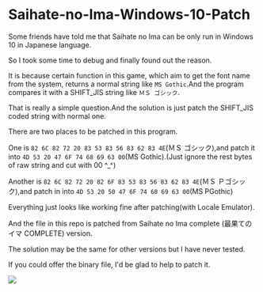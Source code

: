 # Saihate-no-Ima-Windows-10-Patch

Some friends have told me that Saihate no Ima can be only run in Windows 10 in Japanese language.

So I took some time to debug and finally found out the reason.

It is because certain function in this game, which aim to get the font name from the system, returns a normal string like `MS Gothic`.And the program compares it with a SHIFT_JIS string like `ＭＳ ゴシック`.

That is really a simple question.And the solution is just patch the SHIFT_JIS coded string with normal one.

There are two places to be patched in this program.

One is `82 6C 82 72 20 83 53 83 56 83 62 83 4E`(ＭＳ ゴシック),and patch it into `4D 53 20 47 6F 74 68 69 63 00`(MS Gothic).(Just ignore the rest bytes of raw string and cut with 00 ^_^)

Another is `82 6C 82 72 20 82 6F 83 53 83 56 83 62 83 4E`(ＭＳ Ｐゴシック),and patch in into `4D 53 20 50 47 6F 74 68 69 63 00`(MS PGothic)

Everything just looks like working fine after patching(with Locale Emulator).

And the file in this repo is patched from Saihate no Ima complete (最果てのイマ COMPLETE) version.

The solution may be the same for other versions but I have never tested.

If you could offer the binary file, I'd be glad to help to patch it.

![](https://i.loli.net/2018/09/17/5b9e7f342b4dd.png)
